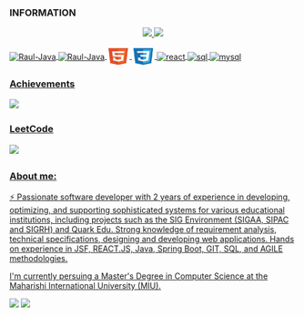 ### INFORMATION

<div align="center">
  <a href="https://github.com/raulmss">
  <img height="180em" src="https://github-readme-stats.vercel.app/api?username=raulmss&show_icons=true&theme=dracula&include_all_commits=true&count_private=true"/>
  <img height="180em" src="https://github-readme-stats.vercel.app/api/top-langs/?username=raulmss&layout=compact&langs_count=7&theme=dracula"/>
</div>
  
<div><br>
  
  <img align="center" alt="Raul-Java" height="30" width="40" src="https://cdn.jsdelivr.net/gh/devicons/devicon/icons/java/java-original.svg" />
  <img align="center" alt="Raul-Java" height="30" width="40" src="https://cdn.jsdelivr.net/gh/devicons/devicon/icons/spring/spring-original.svg" />
  <img align="center" alt="Raul-HTML" height="30" width="40" src="https://raw.githubusercontent.com/devicons/devicon/master/icons/html5/html5-original.svg">
  <img align="center" alt="Raul-CSS" height="30" width="40" src="https://raw.githubusercontent.com/devicons/devicon/master/icons/css3/css3-original.svg">
  <img align="center" alt="react" height="30" width="40" src="https://cdn.jsdelivr.net/gh/devicons/devicon@latest/icons/react/react-original.svg" />
  <img align="center" alt="sql" height="30" width="40" src="https://cdn.jsdelivr.net/gh/devicons/devicon@latest/icons/postgresql/postgresql-original.svg" />  
  <img align="center" alt="mysql" height="30" width="40" src="https://cdn.jsdelivr.net/gh/devicons/devicon@latest/icons/mysql/mysql-original.svg" />
  <br>    <h3>Achievements</h3>
  <img src="https://github-profile-trophy.vercel.app/?username=raulmss&theme=algolia">

  <h3>LeetCode</h3>
  
  <img align="center" src="https://leetcard.jacoblin.cool/raulmss?theme=nord&font=Ubuntu">
 
</div>
  
  ##
  
  ### About me:
  
⚡ Passionate software developer with 2 years of experience in developing, optimizing, and supporting 
sophisticated systems for various educational institutions, including projects such as the SIG Environment 
(SIGAA, SIPAC and SIGRH) and Quark Edu. Strong knowledge of requirement analysis, technical 
specifications, designing and developing web applications. Hands on experience in JSF, REACT.JS, 
Java, Spring Boot, GIT, SQL, and AGILE methodologies.
  
  I'm currently persuing a Master's Degree in Computer Science at the Maharishi International University (MIU).
  
<div> 
  <a href = "mailto:raul.soutos96@gmail.com"><img src="https://img.shields.io/badge/-Gmail-%23333?style=for-the-badge&logo=gmail&logoColor=white" target="_blank"></a>
  <a href="https://www.linkedin.com/in/raul-souto" target="_blank"><img src="https://img.shields.io/badge/-LinkedIn-%230077B5?style=for-the-badge&logo=linkedin&logoColor=white" target="_blank"></a> 
 
  
 
</div>
<!--
**raulmss/raulmss** is a ✨ _special_ ✨ repository because its `README.md` (this file) appears on your GitHub profile.

Here are some ideas to get you started:

- 🔭 I’m currently working on ...
- 🌱 I’m currently learning ...
- 👯 I’m looking to collaborate on ...
- 🤔 I’m looking for help with ...
- 💬 Ask me about ...
- 📫 How to reach me: ...
- 😄 Pronouns: ...
- ⚡ Fun fact: ...
-->
